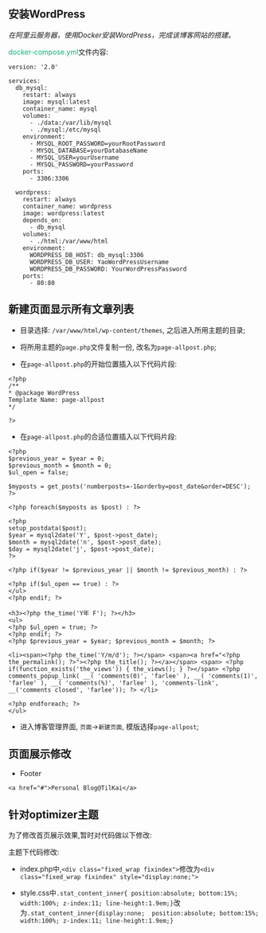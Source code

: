 ## 安装WordPress

*在阿里云服务器，使用Docker安装WordPress，完成该博客网站的搭建。*

<font color = "#00BC6E">docker-compose.yml</font>文件内容:

```
version: '2.0'

services:
  db_mysql:
    restart: always
    image: mysql:latest
    container_name: mysql
    volumes:
      - ./data:/var/lib/mysql
      - ./mysql:/etc/mysql
    environment:
      - MYSQL_ROOT_PASSWORD=yourRootPassword
      - MYSQL_DATABASE=yourDatabaseName
      - MYSQL_USER=yourUsername
      - MYSQL_PASSWORD=yourPassword
    ports:
      - 3306:3306
    
  wordpress:
    restart: always
    container_name: wordpress
    image: wordpress:latest
    depends_on:
      - db_mysql
    volumes:
      - ./html:/var/www/html
    environment:
      WORDPRESS_DB_HOST: db_mysql:3306
      WORDPRESS_DB_USER: YaoWordPressUsername
      WORDPRESS_DB_PASSWORD: YourWordPressPassword
    ports:
      - 80:80
```

## 新建页面显示所有文章列表

* 目录选择: `/var/www/html/wp-content/themes`, 之后进入所用主题的目录;

* 将所用主题的`page.php`文件复制一份, 改名为`page-allpost.php`;

* 在`page-allpost.php`的开始位置插入以下代码片段:

```
<?php
/**
* @package WordPress
Template Name: page-allpost
*/

?>
```

* 在`page-allpost.php`的合适位置插入以下代码片段:

```
<?php
$previous_year = $year = 0;
$previous_month = $month = 0;
$ul_open = false;

$myposts = get_posts('numberposts=-1&orderby=post_date&order=DESC');
?>

<?php foreach($myposts as $post) : ?>

<?php
setup_postdata($post);
$year = mysql2date('Y', $post->post_date);
$month = mysql2date('n', $post->post_date);
$day = mysql2date('j', $post->post_date);
?>

<?php if($year != $previous_year || $month != $previous_month) : ?>

<?php if($ul_open == true) : ?>
</ul>
<?php endif; ?>

<h3><?php the_time('Y年 F'); ?></h3>
<ul>
<?php $ul_open = true; ?>
<?php endif; ?>
<?php $previous_year = $year; $previous_month = $month; ?>

<li><span><?php the_time('Y/m/d'); ?></span> <span><a href="<?php the_permalink(); ?>"><?php the_title(); ?></a></span> <span> <?php if(function_exists('the_views')) { the_views(); } ?></span> <?php comments_popup_link( __( 'comments(0)', 'farlee' ), __( 'comments(1)', 'farlee' ), __( 'comments(%)', 'farlee' ), 'comments-link', __('comments closed', 'farlee')); ?> </li>

<?php endforeach; ?>
</ul>
```

* 进入博客管理界面, `页面`->`新建页面`, 模版选择`page-allpost`;

## 页面展示修改

* Footer

```
<a href="#">Personal Blog@TilKai</a>
```

## 针对optimizer主题

为了修改首页展示效果,暂时对代码做以下修改:

主题下代码修改:

* index.php中,`<div class="fixed_wrap fixindex">`修改为`<div class="fixed_wrap fixindex" style="display:none;">`

* style.css中`.stat_content_inner{ position:absolute; bottom:15%; width:100%; z-index:11; line-height:1.9em;}`改为`.stat_content_inner{display:none;  position:absolute; bottom:15%; width:100%; z-index:11; line-height:1.9em;}`

